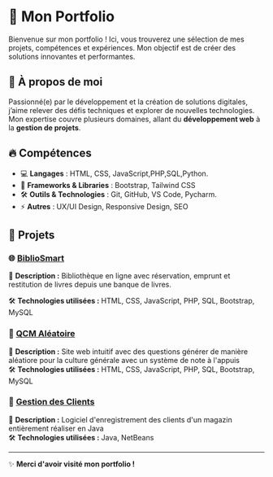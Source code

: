 # 🌟 Mon Portfolio 

Bienvenue sur mon portfolio ! Ici, vous trouverez une sélection de mes projets, compétences et expériences. Mon objectif est de créer des solutions innovantes et performantes.

## 🚀 À propos de moi
Passionné(e) par le développement et la création de solutions digitales, j’aime relever des défis techniques et explorer de nouvelles technologies. Mon expertise couvre plusieurs domaines, allant du **développement web** à la **gestion de projets**.

## 🔥 Compétences
- 💻 **Langages** : HTML, CSS, JavaScript,PHP,SQL,Python.
- 🎨 **Frameworks & Libraries** : Bootstrap, Tailwind CSS
- 🛠 **Outils & Technologies** : Git, GitHub, VS Code, Pycharm.
- ⚡ **Autres** : UX/UI Design, Responsive Design, SEO

## 📂 Projets
### 🌐 [BiblioSmart](https://github.com/Ross260/Bibliotheque)
📌 **Description :** Bibliothèque en ligne avec réservation, emprunt et restitution de livres depuis une banque de livres.

🛠 **Technologies utilisées :** HTML, CSS, JavaScript, PHP, SQL, Bootstrap, MySQL  

### 📱 [QCM Aléatoire](https://github.com/Ross260/QCM)
📌 **Description :** Site web intuitif avec des questions générer de manière aléatiore pour la culture générale avec un système de note à l'appuis  
🛠 **Technologies utilisées :** HTML, CSS, JavaScript, PHP, SQL, Bootstrap, MySQL   

### 📱 [Gestion des Clients](https://github.com/Ross260)
📌 **Description :** Logiciel d'enregistrement des clients d'un magazin entièrement réaliser en Java  
🛠 **Technologies utilisées :** Java, NetBeans


---

✨ **Merci d'avoir visité mon portfolio !** 
